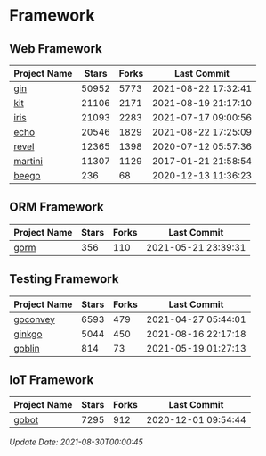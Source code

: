 # Framework

## Web Framework
| Project Name | Stars | Forks | Last Commit |
| ------------ | ----- | ----- | ----------- |
| [gin](https://github.com/gin-gonic/gin) | 50952 | 5773 | 2021-08-22 17:32:41 |
| [kit](https://github.com/go-kit/kit) | 21106 | 2171 | 2021-08-19 21:17:10 |
| [iris](https://github.com/kataras/iris) | 21093 | 2283 | 2021-07-17 09:00:56 |
| [echo](https://github.com/labstack/echo) | 20546 | 1829 | 2021-08-22 17:25:09 |
| [revel](https://github.com/revel/revel) | 12365 | 1398 | 2020-07-12 05:57:36 |
| [martini](https://github.com/go-martini/martini) | 11307 | 1129 | 2017-01-21 21:58:54 |
| [beego](https://github.com/astaxie/beego) | 236 | 68 | 2020-12-13 11:36:23 |

## ORM Framework
| Project Name | Stars | Forks | Last Commit |
| ------------ | ----- | ----- | ----------- |
| [gorm](https://github.com/jinzhu/gorm) | 356 | 110 | 2021-05-21 23:39:31 |

## Testing Framework
| Project Name | Stars | Forks | Last Commit |
| ------------ | ----- | ----- | ----------- |
| [goconvey](https://github.com/smartystreets/goconvey) | 6593 | 479 | 2021-04-27 05:44:01 |
| [ginkgo](https://github.com/onsi/ginkgo) | 5044 | 450 | 2021-08-16 22:17:18 |
| [goblin](https://github.com/franela/goblin) | 814 | 73 | 2021-05-19 01:27:13 |

## IoT Framework
| Project Name | Stars | Forks | Last Commit |
| ------------ | ----- | ----- | ----------- |
| [gobot](https://github.com/hybridgroup/gobot) | 7295 | 912 | 2020-12-01 09:54:44 |

*Update Date: 2021-08-30T00:00:45*